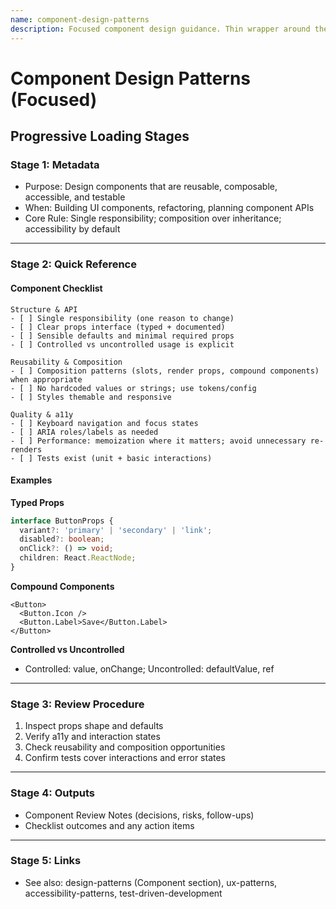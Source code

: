 ```yaml
---
name: component-design-patterns
description: Focused component design guidance. Thin wrapper around the Component section of design-patterns with a compact checklist and examples. Use when designing UI components, planning component architecture, reviewing component interfaces, or ensuring component reusability and maintainability. Used by component-builder, planning-workflow, and code-reviewer.
---
```


# Component Design Patterns (Focused)

## Progressive Loading Stages

### Stage 1: Metadata
- Purpose: Design components that are reusable, composable, accessible, and testable
- When: Building UI components, refactoring, planning component APIs
- Core Rule: Single responsibility; composition over inheritance; accessibility by default

---

### Stage 2: Quick Reference

#### Component Checklist
```
Structure & API
- [ ] Single responsibility (one reason to change)
- [ ] Clear props interface (typed + documented)
- [ ] Sensible defaults and minimal required props
- [ ] Controlled vs uncontrolled usage is explicit

Reusability & Composition
- [ ] Composition patterns (slots, render props, compound components) when appropriate
- [ ] No hardcoded values or strings; use tokens/config
- [ ] Styles themable and responsive

Quality & a11y
- [ ] Keyboard navigation and focus states
- [ ] ARIA roles/labels as needed
- [ ] Performance: memoization where it matters; avoid unnecessary re-renders
- [ ] Tests exist (unit + basic interactions)
```

#### Examples
**Typed Props**
```ts
interface ButtonProps {
  variant?: 'primary' | 'secondary' | 'link';
  disabled?: boolean;
  onClick?: () => void;
  children: React.ReactNode;
}
```

**Compound Components**
```tsx
<Button>
  <Button.Icon />
  <Button.Label>Save</Button.Label>
</Button>
```

**Controlled vs Uncontrolled**
- Controlled: value, onChange; Uncontrolled: defaultValue, ref

---

### Stage 3: Review Procedure
1) Inspect props shape and defaults
2) Verify a11y and interaction states
3) Check reusability and composition opportunities
4) Confirm tests cover interactions and error states

---

### Stage 4: Outputs
- Component Review Notes (decisions, risks, follow-ups)
- Checklist outcomes and any action items

---

### Stage 5: Links
- See also: design-patterns (Component section), ux-patterns, accessibility-patterns, test-driven-development

